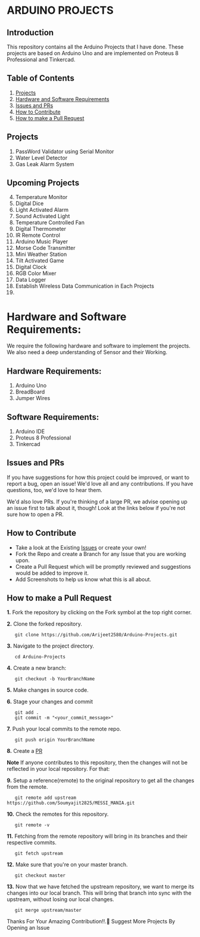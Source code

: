# ARDUINO PROJECTS

## Introduction

This repository contains all the Arduino Projects that I have done. These projects are based on Arduino Uno and are implemented on Proteus 8 Professional and Tinkercad.

## Table of Contents

1. [Projects](#projects)
2. [Hardware and Software Requirements](#hardware-and-software-requirements)
3. [Issues and PRs](#issues-and-prs)
4. [How to Contribute](#how-to-contribute)
5. [How to make a Pull Request](#how-to-make-a-pull-request)

## Projects
1. PassWord Validator using Serial Monitor
2. Water Level Detector
3. Gas Leak Alarm System

## Upcoming Projects
4. Temperature Monitor
5. Digital Dice
6. Light Activated Alarm
7. Sound Activated Light
8. Temperature Controlled Fan
9. Digital Thermometer
10. IR Remote Control
11. Arduino Music Player
12. Morse Code Transmitter
13. Mini Weather Station
14. Tilt Activated Game
15. Digital Clock
16. RGB Color Mixer
17. Data Logger
18. Establish Wireless Data Communication in Each Projects
19. 
# Hardware and Software Requirements:
We require the following hardware and software to implement the projects.
We also need a deep understanding of Sensor and their Working.
## Hardware Requirements:
1. Arduino Uno
2. BreadBoard
3. Jumper Wires

## Software Requirements:
1. Arduino IDE
2. Proteus 8 Professional
3. Tinkercad
## Issues and PRs

If you have suggestions for how this project could be improved, or want to report a bug, open an issue! We'd love all and any contributions. If you have questions, too, we'd love to hear them.

We'd also love PRs. If you're thinking of a large PR, we advise opening up an issue first to talk about it, though! Look at the links below if you're not sure how to open a PR.

## How to Contribute

- Take a look at the Existing [Issues](https://github.com/Arijeet2580/Arduino-Projects/issues) or create your own!
- Fork the Repo and create a Branch for any Issue that you are working upon.
- Create a Pull Request which will be promptly reviewed and suggestions would be added to improve it.
- Add Screenshots to help us know what this is all about.

## How to make a Pull Request

**1.** Fork the repository by clicking on the Fork symbol at the top right corner.

**2.** Clone the forked repository.

```
   git clone https://github.com/Arijeet2580/Arduino-Projects.git
```

**3.** Navigate to the project directory.

```
   cd Arduino-Projects
```

**4.** Create a new branch:

```
   git checkout -b YourBranchName
```

**5.** Make changes in source code.

**6.** Stage your changes and commit

```
   git add .
   git commit -m "<your_commit_message>"
```

**7.** Push your local commits to the remote repo.

```
   git push origin YourBranchName
```

**8.** Create a [PR](https://help.github.com/en/github/collaborating-with-issues-and-pull-requests/creating-a-pull-request)

**Note** If anyone contributes to this repository, then the changes will not be reflected in your local repository. For that:

**9.** Setup a reference(remote) to the original repository to get all the changes from the remote.

```
   git remote add upstream https://github.com/Soumyajit2825/MESSI_MANIA.git
```

**10.** Check the remotes for this repository.

```
   git remote -v
```

**11.** Fetching from the remote repository will bring in its branches and their respective commits.

```
   git fetch upstream
```

**12.** Make sure that you're on your master branch.

```
   git checkout master
```

**13.** Now that we have fetched the upstream repository, we want to merge its changes into our local branch. This will bring that branch into sync with the upstream, without losing our local changes.

```
   git merge upstream/master
```

Thanks For Your Amazing Contribution!!.🙂
Suggest More Projects By Opening an Issue
